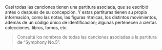 Casi todas las canciones tienen una partitura asociada, que se escribió antes o después de su concepción. Y estas partituras tienen su propia información, como las notas, las figuras rítmicas, los distintos movimientos, además de un código único de identificación; algunas pertenecen a ciertas colecciones, libros, tomos, etc. 

<div
  class='mu-sql-table'
  data-name='canciones'
  data-columns='[{"name": "id_cancion", "pk": true}, "nombre_cancion", {"name": "id_partitura", "fk": true}]'
  data-rows='[
    [1, "La quinta sinfonía", 3], 
    [2, "Claro de luna", 2],
    [3, "Para Elisa", 1]
  ]'>
</div>

<div
  class='mu-sql-table'
  data-name='partituras'
  data-columns='[{"name": "id_partitura", "pk": true}, "codigo_opus", "titulo", "compositor"]'
  data-rows='[
    [1, "WoO 59", "Für Elise" "Ludwig van Beethoven"],
    [2, "Op. 27, No.2", "Piano Sonata No.14", "Ludwig van Beethoven"],
    [3, "Op.67", "Symphony No.5", "Ludwig van Beethoven"]
  ]'>
</div>

> Consultá los nombres de todas las canciones asociadas a la partitura de “Symphony No.5”.
